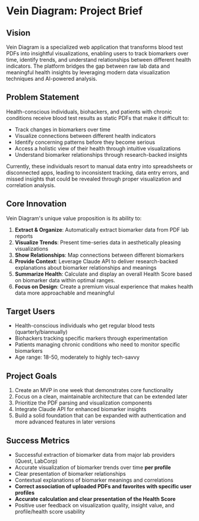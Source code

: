 # Vein Diagram: Project Brief

## Vision
Vein Diagram is a specialized web application that transforms blood test PDFs into insightful visualizations, enabling users to track biomarkers over time, identify trends, and understand relationships between different health indicators. The platform bridges the gap between raw lab data and meaningful health insights by leveraging modern data visualization techniques and AI-powered analysis.

## Problem Statement
Health-conscious individuals, biohackers, and patients with chronic conditions receive blood test results as static PDFs that make it difficult to:
- Track changes in biomarkers over time
- Visualize connections between different health indicators
- Identify concerning patterns before they become serious
- Access a holistic view of their health through intuitive visualizations
- Understand biomarker relationships through research-backed insights

Currently, these individuals resort to manual data entry into spreadsheets or disconnected apps, leading to inconsistent tracking, data entry errors, and missed insights that could be revealed through proper visualization and correlation analysis.

## Core Innovation
Vein Diagram's unique value proposition is its ability to:
1. **Extract & Organize**: Automatically extract biomarker data from PDF lab reports
2. **Visualize Trends**: Present time-series data in aesthetically pleasing visualizations
3. **Show Relationships**: Map connections between different biomarkers
4. **Provide Context**: Leverage Claude API to deliver research-backed explanations about biomarker relationships and meanings
5. **Summarize Health**: Calculate and display an overall Health Score based on biomarker data within optimal ranges.
6. **Focus on Design**: Create a premium visual experience that makes health data more approachable and meaningful

## Target Users
- Health-conscious individuals who get regular blood tests (quarterly/biannually)
- Biohackers tracking specific markers through experimentation
- Patients managing chronic conditions who need to monitor specific biomarkers
- Age range: 18-50, moderately to highly tech-savvy

## Project Goals
1. Create an MVP in one week that demonstrates core functionality
2. Focus on a clean, maintainable architecture that can be extended later
3. Prioritize the PDF parsing and visualization components
4. Integrate Claude API for enhanced biomarker insights
5. Build a solid foundation that can be expanded with authentication and more advanced features in later versions

## Success Metrics
- Successful extraction of biomarker data from major lab providers (Quest, LabCorp)
- Accurate visualization of biomarker trends over time **per profile**
- Clear presentation of biomarker relationships
- Contextual explanations of biomarker meanings and correlations
- **Correct association of uploaded PDFs and favorites with specific user profiles**
- **Accurate calculation and clear presentation of the Health Score**
- Positive user feedback on visualization quality, insight value, and profile/health score usability
